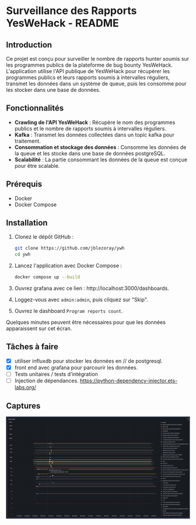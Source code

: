 # Surveillance des Rapports YesWeHack - README

## Introduction

Ce projet est conçu pour surveiller le nombre de rapports hunter soumis sur les programmes publics de la plateforme de bug bounty YesWeHack. L'application utilise l'API publique de YesWeHack pour récupérer les programmes publics et leurs rapports soumis à intervalles réguliers, transmet les données dans un système de queue, puis les consomme pour les stocker dans une base de données.

## Fonctionnalités

- **Crawling de l'API YesWeHack** : Récupère le nom des programmes publics et le nombre de rapports soumis à intervalles réguliers.
- **Kafka** : Transmet les données collectées dans un topic kafka pour traitement.
- **Consommation et stockage des données** : Consomme les données de la queue et les stocke dans une base de données postgreSQL.
- **Scalabilité** : La partie consommant les données de la queue est conçue pour être scalable.

## Prérequis

- Docker
- Docker Compose

## Installation

1. Clonez le dépôt GitHub :

   ```bash
   git clone https://github.com/jblezoray/ywh
   cd ywh
   ```

2. Lancez l'application avec Docker Compose :

   ```bash
   docker compose up --build
   ```

3. Ouvrez grafana avec ce lien : http://localhost:3000/dashboards.

4. Loggez-vous avec `admin:admin`, puis cliquez sur "Skip".

5. Ouvrez le dashboard `Program reports count`.

Quelques minutes peuvent être nécessaires pour que les données apparaissent sur cet écran.

## Tâches à faire

- [x] utiliser influxdb pour stocker les données en // de postgresql.
- [x] front end avec grafana pour parcourir les données.
- [ ] Tests unitaires / tests d'intégration
- [ ] Injection de dépendances. https://python-dependency-injector.ets-labs.org/

## Captures

![dashboard](dashboard.png)
